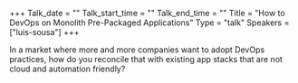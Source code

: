 +++
Talk_date = ""
Talk_start_time = ""
Talk_end_time = ""
Title = "How to DevOps on Monolith Pre-Packaged Applications"
Type = "talk"
Speakers = ["luis-sousa"]
+++

In a market where more and more companies want to adopt DevOps practices, how do you reconcile that with existing app stacks that are not cloud and automation friendly?
